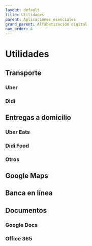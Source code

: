 ```yaml
---
layout: default
title: Utilidades
parent: Aplicaciones esenciales
grand_parent: Alfabetización digital
nav_order: 4
---
```


# Utilidades

## Transporte

### Uber

### Didi

## Entregas a domicilio

### Uber Eats

### Didi Food

### Otros

## Google Maps

## Banca en línea

## Documentos

### Google Docs

### Office 365
